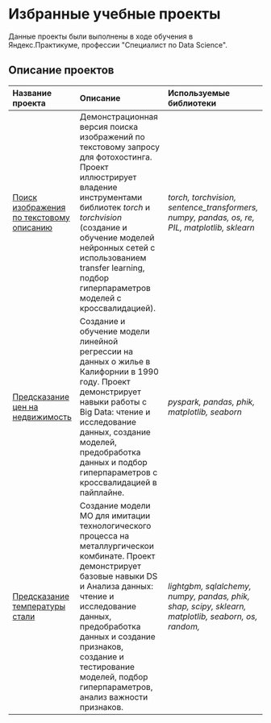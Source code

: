 # Избранные учебные проекты

Данные проекты были выполнены в ходе обучения в Яндекс.Практикуме, профессии  "Специалист по Data Science".

## Описание проектов


| Название проекта | Описание | Используемые библиотеки | 
| :---------------------- | :---------------------- | :---------------------- |
| [Поиск изображения по текстовому описанию](image-search-by-text-description) | Демонстрационная версия поиска изображений по текстовому запросу для фотохостинга. Проект иллюстрирует владение инструментами библиотек *torch* и *torchvision* (создание и обучение моделей нейронных сетей с использованием transfer learning, подбор гиперпараметров моделей с кроссвалидацией).| *torch, torchvision, sentence_transformers, numpy, pandas, os, re, PIL, matplotlib, sklearn*|
| [Предсказание цен на недвижимость](real-estate-value) | Создание и обучение модели линейной регрессии на данных о жилье в Калифорнии в 1990 году. Проект демонстрирует навыки работы с Big Data: чтение и исследование данных, создание моделей, предобработка данных и подбор гиперпараметров с кроссвалидацией в пайплайне.  | *pyspark, pandas, phik, matplotlib, seaborn* |
| [Предсказание температуры стали](real-estate-value) | Создание модели МО для имитации технологического процесса на металлургическои комбинате. Проект демонстрирует базовые навыки DS и Анализа данных: чтение и исследование данных, предобработка данных и создание признаков, создание и тестирование моделей, подбор гиперпараметров, анализ важности признаков. | *lightgbm, sqlalchemy, numpy, pandas, phik, shap, scipy, sklearn, matplotlib, seaborn, os, random,* |